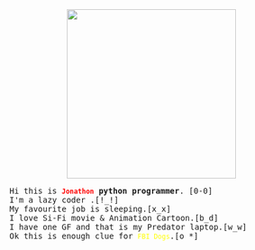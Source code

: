 <center><img src="https://user-images.githubusercontent.com/86317606/123601793-efa75600-d7ac-11eb-8409-b448b5c03340.png" style="width:300px;height:300px;"></center>
<pre>Hi this is <b><code style="color:red;">Jonathon</code> python programmer</b>. [0-0]
I'm a lazy coder .[!_!]
My favourite job is sleeping.[x_x]
I love Si-Fi movie & Animation Cartoon.[b_d]
I have one GF and that is my Predator laptop.[w_w]
Ok this is enough clue for <code style="color:yellow;">FBI Dogs</code>.[o_*]
</pre>

